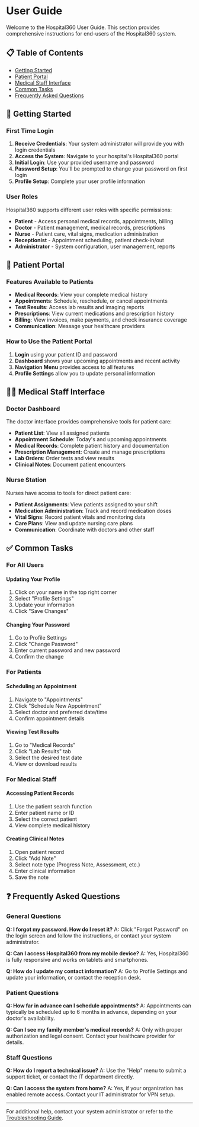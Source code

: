 # User Guide

Welcome to the Hospital360 User Guide. This section provides comprehensive instructions for end-users of the Hospital360 system.

## 📋 Table of Contents

- [Getting Started](#getting-started)
- [Patient Portal](#patient-portal)
- [Medical Staff Interface](#medical-staff-interface)
- [Common Tasks](#common-tasks)
- [Frequently Asked Questions](#frequently-asked-questions)

## 🚀 Getting Started

### First Time Login

1. **Receive Credentials**: Your system administrator will provide you with login credentials
2. **Access the System**: Navigate to your hospital's Hospital360 portal
3. **Initial Login**: Use your provided username and password
4. **Password Setup**: You'll be prompted to change your password on first login
5. **Profile Setup**: Complete your user profile information

### User Roles

Hospital360 supports different user roles with specific permissions:

- **Patient** - Access personal medical records, appointments, billing
- **Doctor** - Patient management, medical records, prescriptions
- **Nurse** - Patient care, vital signs, medication administration
- **Receptionist** - Appointment scheduling, patient check-in/out
- **Administrator** - System configuration, user management, reports

## 🏥 Patient Portal

### Features Available to Patients

- **Medical Records**: View your complete medical history
- **Appointments**: Schedule, reschedule, or cancel appointments
- **Test Results**: Access lab results and imaging reports
- **Prescriptions**: View current medications and prescription history
- **Billing**: View invoices, make payments, and check insurance coverage
- **Communication**: Message your healthcare providers

### How to Use the Patient Portal

1. **Login** using your patient ID and password
2. **Dashboard** shows your upcoming appointments and recent activity
3. **Navigation Menu** provides access to all features
4. **Profile Settings** allow you to update personal information

## 👨‍⚕️ Medical Staff Interface

### Doctor Dashboard

The doctor interface provides comprehensive tools for patient care:

- **Patient List**: View all assigned patients
- **Appointment Schedule**: Today's and upcoming appointments
- **Medical Records**: Complete patient history and documentation
- **Prescription Management**: Create and manage prescriptions
- **Lab Orders**: Order tests and view results
- **Clinical Notes**: Document patient encounters

### Nurse Station

Nurses have access to tools for direct patient care:

- **Patient Assignments**: View patients assigned to your shift
- **Medication Administration**: Track and record medication doses
- **Vital Signs**: Record patient vitals and monitoring data
- **Care Plans**: View and update nursing care plans
- **Communication**: Coordinate with doctors and other staff

## ✅ Common Tasks

### For All Users

#### Updating Your Profile
1. Click on your name in the top right corner
2. Select "Profile Settings"
3. Update your information
4. Click "Save Changes"

#### Changing Your Password
1. Go to Profile Settings
2. Click "Change Password"
3. Enter current password and new password
4. Confirm the change

### For Patients

#### Scheduling an Appointment
1. Navigate to "Appointments"
2. Click "Schedule New Appointment"
3. Select doctor and preferred date/time
4. Confirm appointment details

#### Viewing Test Results
1. Go to "Medical Records"
2. Click "Lab Results" tab
3. Select the desired test date
4. View or download results

### For Medical Staff

#### Accessing Patient Records
1. Use the patient search function
2. Enter patient name or ID
3. Select the correct patient
4. View complete medical history

#### Creating Clinical Notes
1. Open patient record
2. Click "Add Note"
3. Select note type (Progress Note, Assessment, etc.)
4. Enter clinical information
5. Save the note

## ❓ Frequently Asked Questions

### General Questions

**Q: I forgot my password. How do I reset it?**
A: Click "Forgot Password" on the login screen and follow the instructions, or contact your system administrator.

**Q: Can I access Hospital360 from my mobile device?**
A: Yes, Hospital360 is fully responsive and works on tablets and smartphones.

**Q: How do I update my contact information?**
A: Go to Profile Settings and update your information, or contact the reception desk.

### Patient Questions

**Q: How far in advance can I schedule appointments?**
A: Appointments can typically be scheduled up to 6 months in advance, depending on your doctor's availability.

**Q: Can I see my family member's medical records?**
A: Only with proper authorization and legal consent. Contact your healthcare provider for details.

### Staff Questions

**Q: How do I report a technical issue?**
A: Use the "Help" menu to submit a support ticket, or contact the IT department directly.

**Q: Can I access the system from home?**
A: Yes, if your organization has enabled remote access. Contact your IT administrator for VPN setup.

---

For additional help, contact your system administrator or refer to the [Troubleshooting Guide](../troubleshooting/README.md).